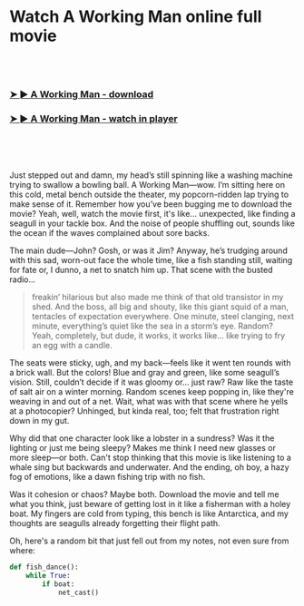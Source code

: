 <h1>Watch A Working Man online full movie</h1>


<br><br>

<h3><a href="https://Lances-isaclegle1977.github.io/wxzztifnel/">➤ ► A Working Man - download</a></h3> 
<h3><a href="https://Lances-isaclegle1977.github.io/wxzztifnel/">➤ ► A Working Man - watch in player</a></h3>


<br><br><br>


Just stepped out and damn, my head’s still spinning like a washing machine trying to swallow a bowling ball. A Working Man—wow. I’m sitting here on this cold, metal bench outside the theater, my popcorn-ridden lap trying to make sense of it. Remember how you’ve been bugging me to download the movie? Yeah, well, watch the movie first, it's like... unexpected, like finding a seagull in your tackle box. And the noise of people shuffling out, sounds like the ocean if the waves complained about sore backs.

The main dude—John? Gosh, or was it Jim? Anyway, he’s trudging around with this sad, worn-out face the whole time, like a fish standing still, waiting for fate or, I dunno, a net to snatch him up. That scene with the busted radio... 

> freakin’ hilarious but also made me think of that old transistor in my shed. And the boss, all big and shouty, like this giant squid of a man, tentacles of expectation everywhere. One minute, steel clanging, next minute, everything’s quiet like the sea in a storm’s eye. Random? Yeah, completely, but dude, it works, it works like... like trying to fry an egg with a candle. 

The seats were sticky, ugh, and my back—feels like it went ten rounds with a brick wall. But the colors! Blue and gray and green, like some seagull’s vision. Still, couldn’t decide if it was gloomy or... just raw? Raw like the taste of salt air on a winter morning. Random scenes keep popping in, like they're weaving in and out of a net. Wait, what was with that scene where he yells at a photocopier? Unhinged, but kinda real, too; felt that frustration right down in my gut.

Why did that one character look like a lobster in a sundress? Was it the lighting or just me being sleepy? Makes me think I need new glasses or more sleep—or both. Can't stop thinking that this movie is like listening to a whale sing but backwards and underwater. And the ending, oh boy, a hazy fog of emotions, like a dawn fishing trip with no fish. 

Was it cohesion or chaos? Maybe both. Download the movie and tell me what you think, just beware of getting lost in it like a fisherman with a holey boat. My fingers are cold from typing, this bench is like Antarctica, and my thoughts are seagulls already forgetting their flight path.

Oh, here's a random bit that just fell out from my notes, not even sure from where:

```python
def fish_dance():
    while True:
        if boat:
            net_cast()
```
